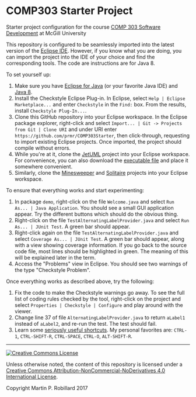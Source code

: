 # COMP303 Starter Project

Starter project configuration for the course [COMP 303 Software Development](https://github.com/prmr/COMP303)  at McGill University

This repository is configured to be seamlessly imported into the latest version of the [Eclipse IDE](https://www.eclipse.org/). However, if you know what you are doing, you can import the project into the IDE of your choice and find the corresponding tools. The code are instructions are for Java 8.

To set yourself up:

1. Make sure you have [Eclipse for Java](https://www.eclipse.org/) (or your favorite Java IDE) and [Java 8](https://www.oracle.com/java/technologies/jre8-downloads.html).
2. Install the Checkstyle Eclipse Plug-in. In Eclipse, select `Help | Eclipse Marketplace...` and enter `Checkstyle` in the `Find:` box. From the results, install `Checkstyle Plug-In...`.
3. Clone this GitHub repository into your Eclipse workspace. In the Eclipse package explorer, right-click and select `Import... | Git -> Projects from Git | Clone URI` and under URI enter `https://github.com/prmr/COMP303Starter`, then click-through, requesting to import existing Eclipse projects. Once imported, the project should compile without errors.
4. While you're at it, clone the [JetUML](https://github.com/prmr/JetUML) project into your Eclipse workspace. For convenience, you can also download the [executable file](https://github.com/prmr/JetUML/blob/master/docs/install.md) and place it somewhere convenient.
5. Similarly, clone the [Minesweeper](https://github.com/prmr/Minesweeper) and [Solitaire](https://github.com/prmr/Solitaire) projects into your Eclipse workspace.

To ensure that everything works and start experimenting:

1. In package `demo`, right-click on the file `Welcome.java` and select `Run As... | Java Application`. You should see a small GUI application appear. Try the different buttons which should do the obvious thing.
2. Right-click on the file `TestAlternatingLabelProvider.java` and select `Run As... | JUnit Test`. A green bar should appear.
3. Right-click again on the file `TestAlternatingLabelProvider.java` and select `Coverage As... | JUnit Test`. A green bar should appear, along with a view showing coverage information. If you go back to the source code file, most lines should be highlighted in green. The meaning of this will be explained later in the term.
4. Access the "Problems" view in Eclipse. You should see two warnings of the type "Checkstyle Problem".

Once everything works as described above, try the following:

1. Fix the code to make the Checkstyle warnings go away. To see the full list of coding rules checked by the tool, right-click on the project and select `Properties | Checkstyle | Configure` and play around with the viewer.
2. Change line 37 of file `AlternatingLabelProvider.java` to return `aLabel1` instead of `aLabel2`, and re-run the test. The test should fail.
3. Learn some [seriously useful shortcuts](http://www.vogella.com/tutorials/EclipseShortcuts/article.html). My personal favorites are: `CTRL-1`, `CTRL-SHIFT-R`, `CTRL-SPACE`, `CTRL-O`, `ALT-SHIFT-R`.

---

<a rel="license" href="http://creativecommons.org/licenses/by-nc-nd/4.0/"><img alt="Creative Commons License" style="border-width:0" src="https://i.creativecommons.org/l/by-nc-nd/4.0/88x31.png" /></a>

Unless otherwise noted, the content of this repository is licensed under a <a rel="license" href="http://creativecommons.org/licenses/by-nc-nd/4.0/">Creative Commons Attribution-NonCommercial-NoDerivatives 4.0 International License</a>. 

Copyright Martin P. Robillard 2017
